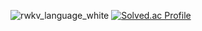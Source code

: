 ![rwkv_language_white](https://github.com/user-attachments/assets/eeb89f57-f46c-4e2e-a0d5-9a461d25677c)
[![Solved.ac Profile](http://mazassumnida.wtf/api/v2/generate_badge?boj=bllacovvqso)](https://solved.ac/bllacovvqso/)
